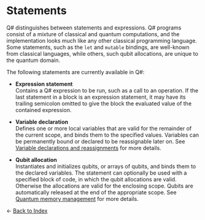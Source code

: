 # Statements

Q# distinguishes between statements and expressions. Q# programs consist of a mixture of classical and quantum computations, and the implementation looks much like any other classical programming language. Some statements, such as the `let` and `mutable` bindings, are well-known from classical languages, while others, such qubit allocations, are unique to the quantum domain.

The following statements are currently available in Q#:

* **Expression statement**  
    Contains a Q# expression to be run, such as a call to an operation. If the last statement in a block is an expression statement, it may have its trailing semicolon omitted to give the block the evaluated value of the contained expression.

* **Variable declaration**  
    Defines one or more local variables that are valid for the remainder of the current scope, and binds them to the specified values. Variables can be permanently bound or declared to be reassignable later on. See [Variable declarations and reassignments](https://github.com/microsoft/qsharp-language/blob/main/Specifications/Language/2_Statements/VariableDeclarationsAndReassignments.md#variable-declarations-and-reassignments) for more details.

* **Qubit allocation**  
    Instantiates and initializes qubits, or arrays of qubits, and binds them to the declared variables. The statement can optionally be used with a specified block of code, in which the qubit allocations are valid. Otherwise the allocations are valid for the enclosing scope. Qubits are automatically released at the end of the appropriate scope.
    See [Quantum memory management](https://github.com/microsoft/qsharp-language/blob/main/Specifications/Language/2_Statements/QuantumMemoryManagement.md#quantum-memory-management) for more details.

← [Back to Index](https://github.com/microsoft/qsharp-language/tree/main/Specifications/Language#index)
